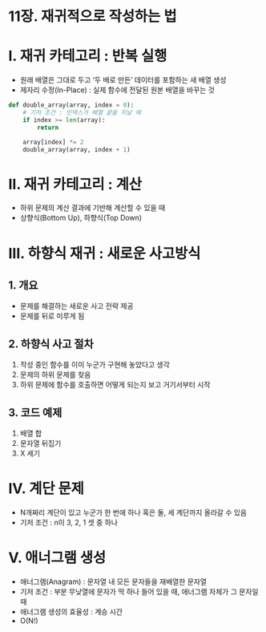 # 11장. 재귀적으로 작성하는 법

# I. 재귀 카테고리 : 반복 실행

- 원래 배열은 그대로 두고 ‘두 배로 만든’ 데이터를 포함하는 새 배열 생성
- 제자리 수정(In-Place) : 실제 함수에 전달된 원본 배열을 바꾸는 것

```python
def double_array(array, index = 0):
	# 기저 조건 : 인덱스가 배열 끝을 지날 때
	if index >= len(array):
		return

	array[index] *= 2
	double_array(array, index + 1)
```

# II. 재귀 카테고리 : 계산

- 하위 문제의 계산 결과에 기반해 계산할 수 있을 때
- 상향식(Bottom Up), 하향식(Top Down)

# III. 하향식 재귀 : 새로운 사고방식

## 1. 개요

- 문제를 해결하는 새로운 사고 전략 제공
- 문제를 뒤로 미루게 됨

## 2. 하향식 사고 절차

1. 작성 중인 함수를 이미 누군가 구현해 놓았다고 생각
2. 문제의 하위 문제를 찾음
3. 하위 문제에 함수를 호출하면 어떻게 되는지 보고 거기서부터 시작

## 3. 코드 예제

1. 배열 합
2. 문자열 뒤집기
3. X 세기

# IV. 계단 문제

- N개짜리 계단이 있고 누군가 한 번에 하나 혹은 둘, 세 계단까지 올라갈 수 있음
- 기저 조건 : n이 3, 2, 1 셋 중 하나

# V. 애너그램 생성

- 애너그램(Anagram) : 문자열 내 모든 문자들을 재배열한 문자열
- 기저 조건 : 부분 무낮열에 문자가 딱 하나 들어 있을 때, 애너그램 자체가 그 문자일 때
- 애너그램 생성의 효율성 : 계승 시간
- O(N!)